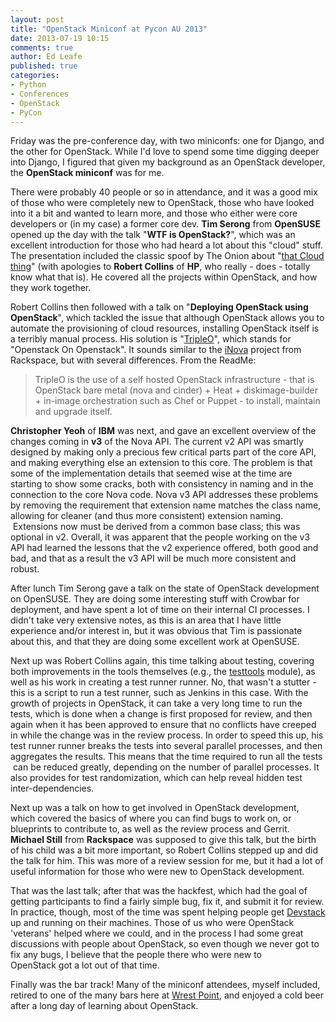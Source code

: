```yaml
---
layout: post
title: "OpenStack Miniconf at Pycon AU 2013"
date: 2013-07-19 10:15
comments: true
author: Ed Leafe
published: true
categories:
- Python
- Conferences
- OpenStack
- PyCon
---
```


Friday was the pre-conference day, with two miniconfs: one for Django, and the other for OpenStack. While I'd love to spend some time digging deeper into Django, I figured that given my background as an OpenStack developer, the **OpenStack miniconf** was for me.

There were probably 40 people or so in attendance, and it was a good mix of those who were completely new to OpenStack, those who have looked into it a bit and wanted to learn more, and those who either were core developers or (in my case) a former core dev. **Tim Serong** from **OpenSUSE** opened up the day with the talk "**WTF is OpenStack?**", which was an excellent introduction for those who had heard a lot about this "cloud" stuff. The presentation included the classic spoof by The Onion about "[that Cloud thing][1]" (with apologies to **Robert Collins** of **HP**, who really - does - totally know what that is). He covered all the projects within OpenStack, and how they work together.

Robert Collins then followed with a talk on "**Deploying OpenStack using OpenStack**", which tackled the issue that although OpenStack allows you to automate the provisioning of cloud resources, installing OpenStack itself is a terribly manual process. His solution is "[TripleO][2]", which stands for "Openstack On Openstack". It sounds similar to the [iNova][3] project from Rackspace, but with several differences. From the ReadMe:

> TripleO is the use of a self hosted OpenStack infrastructure - that is OpenStack
> bare metal (nova and cinder) + Heat + diskimage-builder + in-image orchestration
> such as Chef or Puppet - to install, maintain and upgrade itself.

**Christopher Yeoh** of **IBM** was next, and gave an excellent overview of the changes coming in **v3** of the Nova API. The current v2 API was smartly designed by making only a precious few critical parts part of the core API, and making everything else an extension to this core. The problem is that some of the implementation details that seemed wise at the time are starting to show some cracks, both with consistency in naming and in the connection to the core Nova code. Nova v3 API addresses these problems by removing the requirement that extension name matches the class name, allowing for cleaner (and thus more consistent) extension naming.  Extensions now must be derived from a common base class; this was optional in v2. Overall, it was apparent that the people working on the v3 API had learned the lessons that the v2 experience offered, both good and bad, and that as a result the v3 API will be much more consistent and robust.

After lunch Tim Serong gave a talk on the state of OpenStack development on OpenSUSE. They are doing some interesting stuff with Crowbar for deployment, and have spent a lot of time on their internal CI processes. I didn't take very extensive notes, as this is an area that I have little experience and/or interest in, but it was obvious that Tim is passionate about this, and that they are doing some excellent work at OpenSUSE.

Next up was Robert Collins again, this time talking about testing, covering both improvements in the tools themselves (e.g., the [testtools][4] module), as well as his work in creating a test runner runner. No, that wasn't a stutter - this is a script to run a test runner, such as Jenkins in this case. With the growth of projects in OpenStack, it can take a very long time to run the tests, which is done when a change is first proposed for review, and then again when it has been approved to ensure that no conflicts have creeped in while the change was in the review process. In order to speed this up, his test runner runner breaks the tests into several parallel processes, and then aggregates the results. This means that the time required to run all the tests  can be reduced greatly, depending on the number of parallel processes. It also provides for test randomization, which can help reveal hidden test inter-dependencies.

Next up was a talk on how to get involved in OpenStack development, which covered the basics of where you can find bugs to work on, or blueprints to contribute to, as well as the review process and Gerrit. **Michael Still** from **Rackspace** was supposed to give this talk, but the birth of his child was a bit more important, so Robert Collins stepped up and did the talk for him. This was more of a review session for me, but it had a lot of useful information for those who were new to OpenStack development.

That was the last talk; after that was the hackfest, which had the goal of getting participants to find a fairly simple bug, fix it, and submit it for review. In practice, though, most of the time was spent helping people get [Devstack][5] up and running on their machines. Those of us who were OpenStack 'veterans' helped where we could, and in the process I had some great discussions with people about OpenStack, so even though we never got to fix any bugs, I believe that the people there who were new to OpenStack got a lot out of that time.

Finally was the bar track! Many of the miniconf attendees, myself included, retired to one of the many bars here at [Wrest Point][6], and enjoyed a cold beer after a long day of learning about OpenStack.


[1]: https://www.google.com.au/url?sa=t&amp;rct=j&amp;q=&amp;esrc=s&amp;source=web&amp;cd=2&amp;cad=rja&amp;ved=0CD4QtwIwAQ&amp;url=http%3A%2F%2Fwww.theonion.com%2Fvideo%2Fhp-on-that-cloud-thing-that-everyone-else-is-talki%2C28789%2F&amp;ei=bWbXUf7nIImJlQXD6oEY&amp;usg=AFQjCNEcXkmkrmnlbsB6LMJ536qQoxH9UQ&amp;sig2=RkUAKTpzWfXZk_nnqb4kJA&amp;bvm=bv.48705608,d.dGI
[2]: https://github.com/tripleo/incubator
[3]: http://www.rackspace.com/blog/how-rackspace-re-wrote-the-cloud-with-openstack-continuous-delivery/
[4]: https://pypi.python.org/pypi/testtools
[5]: http://devstack.org
[6]: http://www.wrestpoint.com.au/